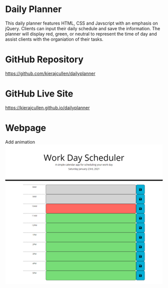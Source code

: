 # Daily Planner
This daily planner features HTML, CSS and Javscript with an emphasis on jQuery. Clients can input their daily schedule and save the information. The planner will display red, green, or neutral to represent the time of day and assist clients with the organiation of their tasks.

# GitHub Repository

https://github.com/kierajcullen/dailyplanner

# GitHub Live Site

https://kierajcullen.github.io/dailyplanner

# Webpage
Add animation
![](img/github.png)
